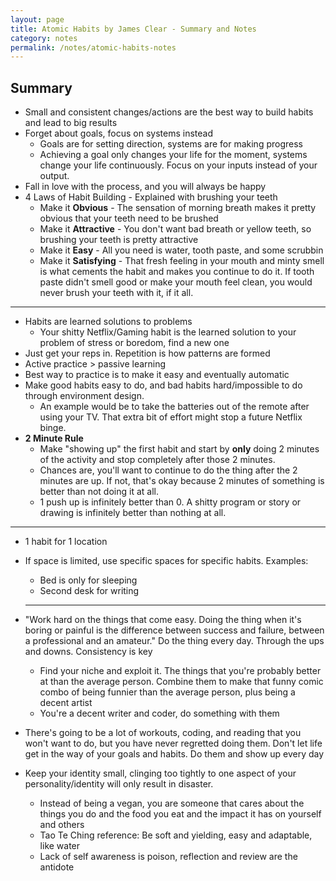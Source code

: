 ```yaml
---
layout: page
title: Atomic Habits by James Clear - Summary and Notes
category: notes
permalink: /notes/atomic-habits-notes
---
```


## Summary
- Small and consistent changes/actions are the best way to build habits and lead to big results
- Forget about goals, focus on systems instead
  - Goals are for setting direction, systems are for making progress
  - Achieving a goal only changes your life for the moment, systems change your life continuously. Focus on your inputs instead of your output.
- Fall in love with the process, and you will always be happy
- 4 Laws of Habit Building - Explained with brushing your teeth
  - Make it **Obvious** - The sensation of morning breath makes it pretty obvious that your teeth need to be brushed
  - Make it **Attractive** - You don't want bad breath or yellow teeth, so brushing your teeth is pretty attractive
  - Make it **Easy** - All you need is water, tooth paste, and some scrubbin
  - Make it **Satisfying** - That fresh feeling in your mouth and minty smell is what cements the habit and makes you continue to do it. If tooth paste didn't smell good or make your mouth feel clean, you would never brush your teeth with it, if it all.

---

- Habits are learned solutions to problems
  - Your shitty Netflix/Gaming habit is the learned solution to your problem of stress or boredom, find a new one
- Just get your reps in. Repetition is how patterns are formed
- Active practice > passive learning
- Best way to practice is to make it easy and eventually automatic
- Make good habits easy to do, and bad habits hard/impossible to do through environment design.
  - An example would be to take the batteries out of the remote after using your TV. That extra bit of effort might stop a future Netflix binge.
- **2 Minute Rule**
  - Make "showing up" the first habit and start by **only** doing 2 minutes of the activity and stop completely after those 2 minutes.
  - Chances are, you'll want to continue to do the thing after the 2 minutes are up. If not, that's okay because 2 minutes of something is better than not doing it at all.
  - 1 push up is infinitely better than 0. A shitty program or story or drawing is infinitely better than nothing at all.

---

- 1 habit for 1 location
- If space is limited, use specific spaces for specific habits. Examples:
  - Bed is only for sleeping
  - Second desk for writing

  ---


- "Work hard on the things that come easy. Doing the thing when it's boring or painful is the difference between success and failure, between a professional and an amateur." Do the thing every day. Through the ups and downs. Consistency is key
  - Find your niche and exploit it. The things that you're probably better at than the average person. Combine them to make that funny comic combo of being funnier than the average person, plus being a decent artist
  - You're a decent writer and coder, do something with them

- There's going to be a lot of workouts, coding, and reading that you won't want to do, but you have never regretted doing them. Don't let life get in the way of your goals and habits. Do them and show up every day

- Keep your identity small, clinging too tightly to one aspect of your personality/identity will only result in disaster.
  - Instead of being a vegan, you are someone that cares about the things you do and the food you eat and the impact it has on yourself and others
  - Tao Te Ching reference: Be soft and yielding, easy and adaptable, like water
  - Lack of self awareness is poison, reflection and review are the antidote
